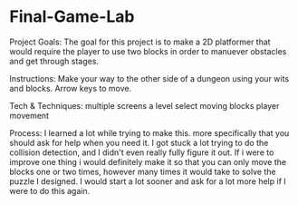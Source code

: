 # Final-Game-Lab
Project Goals: The goal for this project is to make a 2D platformer that would require the player to use two blocks in order to manuever obstacles and get through stages. 

Instructions: Make your way to the other side of a dungeon using your wits and blocks. Arrow keys to move.

Tech & Techniques: 
multiple screens
a level select
moving blocks
player movement

Process: I learned a lot while trying to make this. more specifically that you should ask for help when you need it. I got stuck a lot trying to do the collision detection, and I didn't even really fully figure it out. If i were to improve one thing i would definitely make it so that you can only move the blocks one or two times, however many times it would take to solve the puzzle I designed. I would start a lot sooner and ask for a lot more help if I were to do this again.
